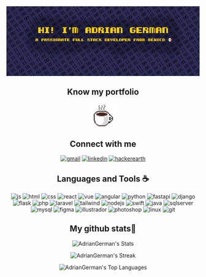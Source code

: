 <div align="center">
    <img align="center" src="./banner.png" />
</div>

<h2 align="center">Know my portfolio</h2>
<p align="center">
    <a href="https://adriangerman.com/" target="blank"><img align="center" src="./me.png" /></a>
</p>

<h2 align="center">Connect with me</h2>
<p align="center">
    <a href="mailto:adrian.german1019@gmail.com" target="_blank"><img alt="gmail"
            src="https://img.shields.io/badge/Gmail-white?style=for-the-badge&logo=gmail&logoColor=white&color=%23f54336"></a>
    <a href="https://linkedin.com/in/adrian-german/" target="_blank"><img alt="linkedin"
            src="https://img.shields.io/badge/LinkedIn-white?style=for-the-badge&logo=linkedin&color=%230882bd"></a>
    <a href="https://www.hackerrank.com/profile/adrian_german101" target="_blank"><img alt="hackerearth"
            src="https://img.shields.io/badge/HackerEarth-white?style=for-the-badge&logo=hackerearth&color=%232c3755"></a>
</p>

<h2 align="center">Languages and Tools ☕</h2>
<div align="center">
    <img alt="js" src="https://img.shields.io/badge/JavaScript-withe?style=flat-square&logo=javascript&color=%232d2b55">
    <img alt="html" src="https://img.shields.io/badge/HTML5-withe?style=flat-square&logo=html5&color=%232d2b55">
    <img alt="css" src="https://img.shields.io/badge/CSS-withe?style=flat-square&logo=css3&color=%232d2b55">
    <img alt="react" src="https://img.shields.io/badge/React-withe?style=flat-square&logo=react&color=%232d2b55">
    <img alt="vue" src="https://img.shields.io/badge/Vue.js-white?style=flat-square&logo=vuedotjs&color=%232d2b55">
    <img alt="angular" src="https://img.shields.io/badge/Angular-withe?style=flat-square&logo=angular&color=%232d2b55">
    <img alt="python" src="https://img.shields.io/badge/Python-withe?style=flat-square&logo=python&color=%232d2b55">
    <img alt="fastapi" src="https://img.shields.io/badge/FastAPI-white?style=flat-square&logo=fastapi&color=%232d2b55">
    <img alt="django" src="https://img.shields.io/badge/Django-white?style=flat-square&logo=django&color=%232d2b55">
    <img alt="flask" src="https://img.shields.io/badge/Flask-white?style=flat-square&logo=flask&color=%232d2b55">
    <img alt="php" src="https://img.shields.io/badge/PHP-withe?style=flat-square&logo=php&color=%232d2b55">
    <img alt="laravel" src="https://img.shields.io/badge/Laravel-white?style=flat-square&logo=laravel&color=%232d2b55">
    <img alt="tailwind"
        src="https://img.shields.io/badge/Tailwind%20CSS-white?style=flat-square&logo=tailwindcss&color=%232d2b55">
    <img alt="nodejs" src="https://img.shields.io/badge/Node.js-white?style=flat-square&logo=nodedotjs&color=%232d2b55">
    <img alt="swift" src="https://img.shields.io/badge/Swift-withe?style=flat-square&logo=swift&color=%232d2b55">
    <img alt="java" src="https://img.shields.io/badge/Java-white?style=flat-square&logo=oracle&color=%232d2b55">
    <img alt="sqlserver"
        src="https://img.shields.io/badge/SQL%20Server-white?style=flat-square&logo=mariadb&color=%232d2b55">
    <img alt="mysql" src="https://img.shields.io/badge/MySQL-white?style=flat-square&logo=mysql&color=%232d2b55">
    <img alt="figma" src="https://img.shields.io/badge/Figma-white?style=flat-square&logo=figma&color=%232d2b55">
    <img alt="illustrador"
        src="https://img.shields.io/badge/Illustrator-white?style=flat-square&logo=adobeillustrator&color=%232d2b55">
    <img alt="photoshop"
        src="https://img.shields.io/badge/Photoshop-white?style=flat-square&logo=adobephotoshop&color=%232d2b55">
    <img alt="linux" src="https://img.shields.io/badge/Linux-white?style=flat-square&logo=linux&color=%232d2b55">
    <img alt="git" src="https://img.shields.io/badge/Git-white?style=flat-square&logo=git&color=%232d2b55">
</div>

<div align="center">
<h2 align="center">My github stats🧃</h2>

<div>

![AdrianGerman's Stats](https://github-readme-stats.vercel.app/api?username=AdrianGerman&theme=shades-of-purple&show_icons=true&hide_border=true&count_private=false)
</div>

<div>


![AdrianGerman's Streak](https://github-readme-streak-stats.herokuapp.com/?user=AdrianGerman&theme=shades-of-purple&hide_border=true)
</div>

<div>

![AdrianGerman's Top Languages](https://github-readme-stats.vercel.app/api/top-langs/?username=AdrianGerman&theme=shades-of-purple&show_icons=true&hide_border=true&layout=compact)
<div>


</div>